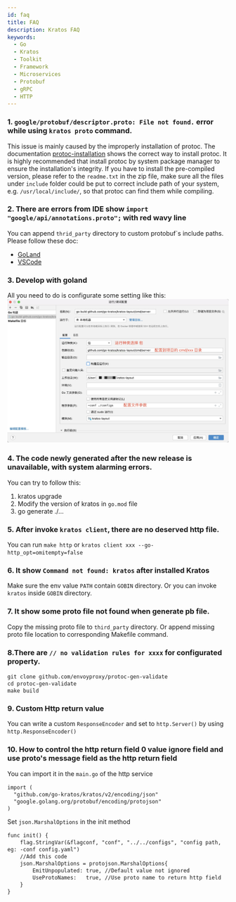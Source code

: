 ```yaml
---
id: faq
title: FAQ
description: Kratos FAQ
keywords:
  - Go 
  - Kratos
  - Toolkit
  - Framework
  - Microservices
  - Protobuf
  - gRPC
  - HTTP
---
```


### 1. `google/protobuf/descriptor.proto: File not found.` error while using `kratos proto` command.
This issue is mainly caused by the improperly installation of protoc. The documentation [protoc-installation](https://grpc.io/docs/protoc-installation/) shows the correct way to install protoc. It is highly recommended that install protoc by system package manager to ensure the installation's integrity. If you have to install the pre-compiled version, please refer to the `readme.txt` in the zip file, make sure all the files under `include` folder could be put to correct include path of your system, e.g. `/usr/local/include/`, so that protoc can find them while compiling.


### 2. There are errors from IDE show `import "google/api/annotations.proto";` with red wavy line 
You can append `thrid_party` directory to custom protobuf`s include paths. Please follow these doc:

* [GoLand](https://github.com/ksprojects/protobuf-jetbrains-plugin#configuration) 
* [VSCode](https://github.com/zxh0/vscode-proto3#extension-settings)

### 3. Develop with goland

All you need to do is configurate some setting like this:
<img src="/images/goland.png" width="650px" />

### 4. The code newly generated after the new release is unavailable, with system alarming errors.

You can try to follow this:
1. kratos upgrade
2. Modify the version of kratos in `go.mod` file
3. go generate ./...

### 5. After invoke `kratos client`, there are no deserved http file.

You can run `make http` or `kratos client xxx --go-http_opt=omitempty=false`

### 6. It show `Command not found: kratos` after installed Kratos

Make sure the env value `PATH` contain `GOBIN` directory. Or you can invoke `kratos` inside `GOBIN` directory.

### 7. It show some proto file not found when generate pb file.
Copy the missing proto file to `third_party` directory. Or append missing proto file location to corresponding Makefile command.

### 8.There are  `// no validation rules for xxxx` for configurated property.
```
git clone github.com/envoyproxy/protoc-gen-validate
cd protoc-gen-validate
make build
```

### 9. Custom Http return value

You can write a custom `ResponseEncoder` and set to `http.Server()` by using `http.ResponseEncoder()`

### 10. How to control the http return field 0 value ignore field and use proto's message field as the http return field

You can import it in the `main.go` of the http service

```
import (
  "github.com/go-kratos/kratos/v2/encoding/json"
  "google.golang.org/protobuf/encoding/protojson"
)
```

Set `json.MarshalOptions` in the init method

```
func init() {
    flag.StringVar(&flagconf, "conf", "../../configs", "config path, eg: -conf config.yaml")
    //Add this code
    json.MarshalOptions = protojson.MarshalOptions{
        EmitUnpopulated: true, //Default value not ignored
        UseProtoNames:   true, //Use proto name to return http field
    }
}
```






